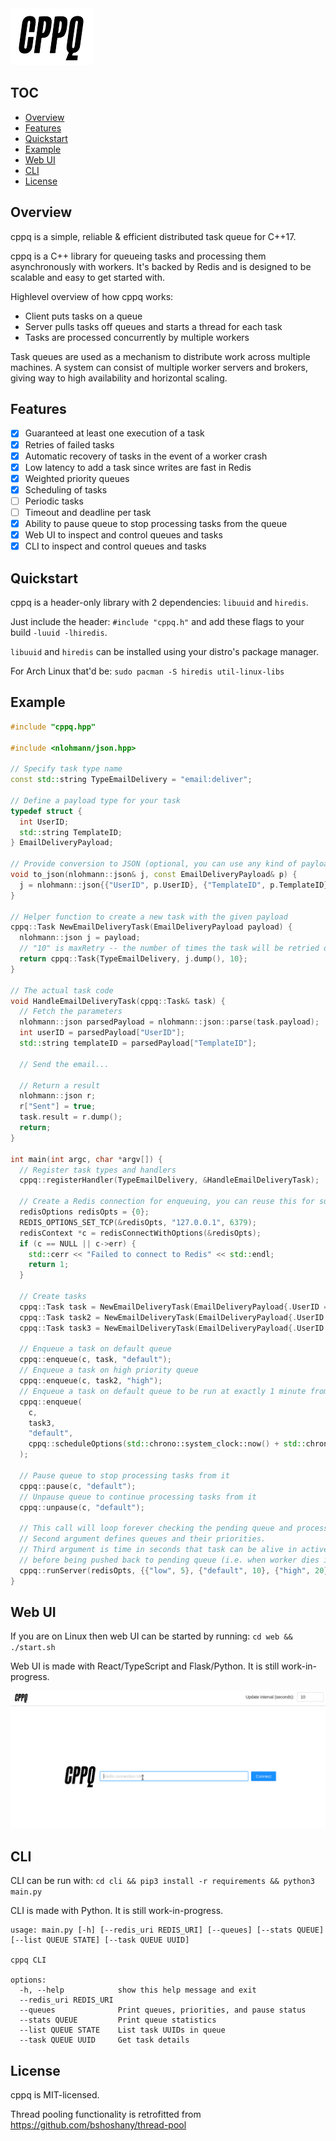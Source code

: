 <img aligh="right" src="https://github.com/jafarlihi/file-hosting/blob/87315e66c91576a8098cd43fc169c52cad4d44bf/cppq.png">

## TOC

* [Overview](#overview)
* [Features](#features)
* [Quickstart](#quickstart)
* [Example](#example)
* [Web UI](#web-ui)
* [CLI](#cli)
* [License](#license)

## Overview

cppq is a simple, reliable & efficient distributed task queue for C++17.

cppq is a C++ library for queueing tasks and processing them asynchronously with workers. It's backed by Redis and is designed to be scalable and easy to get started with.

Highlevel overview of how cppq works:

- Client puts tasks on a queue
- Server pulls tasks off queues and starts a thread for each task
- Tasks are processed concurrently by multiple workers

Task queues are used as a mechanism to distribute work across multiple machines. A system can consist of multiple worker servers and brokers, giving way to high availability and horizontal scaling.

## Features
- [x] Guaranteed at least one execution of a task
- [x] Retries of failed tasks
- [x] Automatic recovery of tasks in the event of a worker crash
- [x] Low latency to add a task since writes are fast in Redis
- [x] Weighted priority queues
- [x] Scheduling of tasks
- [ ] Periodic tasks
- [ ] Timeout and deadline per task
- [x] Ability to pause queue to stop processing tasks from the queue
- [x] Web UI to inspect and control queues and tasks
- [x] CLI to inspect and control queues and tasks

## Quickstart

cppq is a header-only library with 2 dependencies: `libuuid` and `hiredis`.

Just include the header: `#include "cppq.h"` and add these flags to your build `-luuid -lhiredis`.

`libuuid` and `hiredis` can be installed using your distro's package manager.

For Arch Linux that'd be: `sudo pacman -S hiredis util-linux-libs`

## Example

```c++
#include "cppq.hpp"

#include <nlohmann/json.hpp>

// Specify task type name
const std::string TypeEmailDelivery = "email:deliver";

// Define a payload type for your task
typedef struct {
  int UserID;
  std::string TemplateID;
} EmailDeliveryPayload;

// Provide conversion to JSON (optional, you can use any kind of payload)
void to_json(nlohmann::json& j, const EmailDeliveryPayload& p) {
  j = nlohmann::json{{"UserID", p.UserID}, {"TemplateID", p.TemplateID}};
}

// Helper function to create a new task with the given payload
cppq::Task NewEmailDeliveryTask(EmailDeliveryPayload payload) {
  nlohmann::json j = payload;
  // "10" is maxRetry -- the number of times the task will be retried on exception
  return cppq::Task{TypeEmailDelivery, j.dump(), 10};
}

// The actual task code
void HandleEmailDeliveryTask(cppq::Task& task) {
  // Fetch the parameters
  nlohmann::json parsedPayload = nlohmann::json::parse(task.payload);
  int userID = parsedPayload["UserID"];
  std::string templateID = parsedPayload["TemplateID"];

  // Send the email...

  // Return a result
  nlohmann::json r;
  r["Sent"] = true;
  task.result = r.dump();
  return;
}

int main(int argc, char *argv[]) {
  // Register task types and handlers
  cppq::registerHandler(TypeEmailDelivery, &HandleEmailDeliveryTask);

  // Create a Redis connection for enqueuing, you can reuse this for subsequent enqueues
  redisOptions redisOpts = {0};
  REDIS_OPTIONS_SET_TCP(&redisOpts, "127.0.0.1", 6379);
  redisContext *c = redisConnectWithOptions(&redisOpts);
  if (c == NULL || c->err) {
    std::cerr << "Failed to connect to Redis" << std::endl;
    return 1;
  }

  // Create tasks
  cppq::Task task = NewEmailDeliveryTask(EmailDeliveryPayload{.UserID = 666, .TemplateID = "AH"});
  cppq::Task task2 = NewEmailDeliveryTask(EmailDeliveryPayload{.UserID = 606, .TemplateID = "BH"});
  cppq::Task task3 = NewEmailDeliveryTask(EmailDeliveryPayload{.UserID = 666, .TemplateID = "CH"});

  // Enqueue a task on default queue
  cppq::enqueue(c, task, "default");
  // Enqueue a task on high priority queue
  cppq::enqueue(c, task2, "high");
  // Enqueue a task on default queue to be run at exactly 1 minute from now
  cppq::enqueue(
    c,
    task3,
    "default",
    cppq::scheduleOptions(std::chrono::system_clock::now() + std::chrono::minutes(1))
  );

  // Pause queue to stop processing tasks from it
  cppq::pause(c, "default");
  // Unpause queue to continue processing tasks from it
  cppq::unpause(c, "default");

  // This call will loop forever checking the pending queue and processing tasks in the thread pool.
  // Second argument defines queues and their priorities.
  // Third argument is time in seconds that task can be alive in active queue
  // before being pushed back to pending queue (i.e. when worker dies in middle of execution).
  cppq::runServer(redisOpts, {{"low", 5}, {"default", 10}, {"high", 20}}, 1000);
}
```

## Web UI

If you are on Linux then web UI can be started by running: `cd web && ./start.sh`

Web UI is made with React/TypeScript and Flask/Python. It is still work-in-progress.

![Web UI demo](https://github.com/jafarlihi/file-hosting/blob/0c98fb2b0d18503364acc5d731a41da604126985/cppq-web-demo-2.gif?raw=true)

## CLI

CLI can be run with: `cd cli && pip3 install -r requirements && python3 main.py`

CLI is made with Python. It is still work-in-progress.

```
usage: main.py [-h] [--redis_uri REDIS_URI] [--queues] [--stats QUEUE] [--list QUEUE STATE] [--task QUEUE UUID]

cppq CLI

options:
  -h, --help            show this help message and exit
  --redis_uri REDIS_URI
  --queues              Print queues, priorities, and pause status
  --stats QUEUE         Print queue statistics
  --list QUEUE STATE    List task UUIDs in queue
  --task QUEUE UUID     Get task details
```

## License

cppq is MIT-licensed.

Thread pooling functionality is retrofitted from https://github.com/bshoshany/thread-pool
